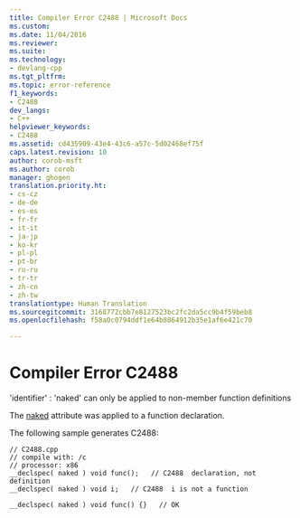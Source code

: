 ```yaml
---
title: Compiler Error C2488 | Microsoft Docs
ms.custom: 
ms.date: 11/04/2016
ms.reviewer: 
ms.suite: 
ms.technology:
- devlang-cpp
ms.tgt_pltfrm: 
ms.topic: error-reference
f1_keywords:
- C2488
dev_langs:
- C++
helpviewer_keywords:
- C2488
ms.assetid: cd435909-43e4-43c6-a57c-5d02468ef75f
caps.latest.revision: 10
author: corob-msft
ms.author: corob
manager: ghogen
translation.priority.ht:
- cs-cz
- de-de
- es-es
- fr-fr
- it-it
- ja-jp
- ko-kr
- pl-pl
- pt-br
- ru-ru
- tr-tr
- zh-cn
- zh-tw
translationtype: Human Translation
ms.sourcegitcommit: 3168772cbb7e8127523bc2fc2da5cc9b4f59beb8
ms.openlocfilehash: f58a0c0794ddf1e64b8864912b35e1af6e421c70

---
```

# Compiler Error C2488
'identifier' : 'naked' can only be applied to non-member function definitions  
  
 The [naked](../../cpp/naked-cpp.md) attribute was applied to a function declaration.  
  
 The following sample generates C2488:  
  
```  
// C2488.cpp  
// compile with: /c  
// processor: x86  
__declspec( naked ) void func();   // C2488  declaration, not definition  
__declspec( naked ) void i;   // C2488  i is not a function  
  
__declspec( naked ) void func() {}   // OK  
```


<!--HONumber=Jan17_HO2-->


